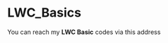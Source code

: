 # LWC_Basics
<div class="slds-box slds-theme_shade">
<p> You can reach my <strong>LWC Basic</strong> codes via this address </p>
</div>



